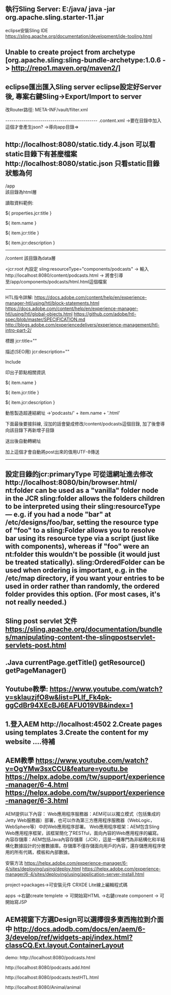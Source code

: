 執行Sling Server: 
E:/java/
java -jar org.apache.sling.starter-11.jar
---------------------------------------------
eclipse安裝Sling IDE
https://sling.apache.org/documentation/development/ide-tooling.html

Unable to create project from archetype [org.apache.sling:sling-bundle-archetype:1.0.6 -> http://repo1.maven.org/maven2/]
---------------------------------------------
eclipse匯出匯入Sling server
eclipse設定好Server後, 專案右鍵Sling->Export/Import to server
---------------------------------------------
改Router路徑: 
META-INF/vault/filter.xml

<workspaceFilter vesion="1.0">
    <filter root="/content/podcasts"/>
    <filter root="/apps/components"/>
</workspaceFilter>
---------------------------------------------
.content.xml
->要在目錄中加入這個才會產生json?
->導向app目錄=><jcr:root sling:resourceType="components/podcasts"></jcr:root>

http://localhost:8080/static.tidy.4.json
可以看static目錄下有甚麼檔案
http://localhost:8080/static.json
只看static目錄狀態為何
---------------------------------------------
/app    
該目錄為html層

讀取資料範例:

${ properties.jcr:title }

<div data-sly-list="${ resource.listChildren }">
	<p>${ item.name }</p>
	<p>${ item.jcr:title }</p>
	<p>${ item.jcr:description }</p>
</div>

---------------------------------------------
/content
該目錄為data層

<jcr:root 內設定
sling:resourceType="components/podcasts" 
-> 輸入http://localhost:8080/content/podcasts.html
-> 將會引導至/app/components/podcasts/html.html這個檔案

---------------------------------------------
HTL指令詳解:
https://docs.adobe.com/content/help/en/experience-manager-htl/using/htl/block-statements.html
https://docs.adobe.com/content/help/en/experience-manager-htl/using/htl/global-objects.html
https://github.com/adobe/htl-spec/blob/master/SPECIFICATION.md
http://blogs.adobe.com/experiencedelivers/experience-management/htl-intro-part-2/

標題
jcr:title=""

描述(SEO用)
jcr:description=""

Include
<head data-sly-include="${'/apps/components/header.html'}"></head>

印出子節點相關資訊
<div data-sly-list="${ resource.listChildren }">
	<p>${ item.name }</p>
	<p>${ item.jcr:title }</p>
	<p>${ item.jcr:description }</p>
</div>

動態製造超連結網址
<a href="${ item.name @ prependPath='podcasts/', addSelectors=['html'] }" class="list-group-item"></a>
->'podcasts/' + item.name + '.html'

下面最後要接斜線, 沒加的話會變成修改/content/podcasts這個目錄, 加了後會導向該目錄下再新增子目錄
<form method="post" action="/content/podcasts/">
<input type="hidden" name="sling:resourceType" value="components/podcasts/">

送出後自動轉網址
<input type="hidden" name=":redirect" value="/content/podcasts.html" />

加上這個才會自動將post出來的值用UTF-8傳送
<input type="hidden" name="_charset_" value="UTF-8"/>

---------------------------------------------
設定目錄的jcr:primaryType
可從這網址進去修改 http://localhost:8080/bin/browser.html/
nt:folder can be used as a "vanilla" folder node in the JCR
sling:folder allows the folders children to be interpreted using their sling:resourceType — e.g. if you had a node "bar" at /etc/designs/foo/bar, setting the resource type of "foo" to a sling:Folder allows you to resolve bar using its resource type via a script (just like with components), whereas if "foo" were an nt:folder this wouldn't be possible (it would just be treated statically).
sling:OrderedFolder can be used when ordering is important, e.g. in the /etc/map directory, if you want your entries to be used in order rather than randomly, the ordered folder provides this option. (For most cases, it's not really needed.)
---------------------------------------------
Sling post servlet
文件
https://sling.apache.org/documentation/bundles/manipulating-content-the-slingpostservlet-servlets-post.html
---------------------------------------------
.Java
currentPage.getTitle()
getResource()
getPageManager()
---------------------------------------------
Youtube教學:
https://www.youtube.com/watch?v=sklauzjfO8w&list=PLlf_Fk4pk-ggCdBr94XEcBJ6EAFU019VB&index=1
---------------------------------------------
1.登入AEM
http://localhost:4502
2.Create pages using templates
3.Create the content for my website
....待補
---------------------------------------------
AEM教學
https://www.youtube.com/watch?v=OgYMw3sxCCU&feature=youtu.be
https://helpx.adobe.com/tw/support/experience-manager/6-4.html
https://helpx.adobe.com/tw/support/experience-manager/6-3.html
---------------------------------------------
AEM提供以下內容：
Web應用程序服務器：AEM可以以獨立模式（包括集成的Jetty Web服務器）部署，也可以作為第三方應用程序服務器（WebLogic，WebSphere等）中的Web應用程序部署。
Web應用程序框架：AEM包含Sling Web應用程序框架，該框架簡化了RESTful，面向內容的Web應用程序的編寫。
內容存儲庫：AEM包括Java內容存儲庫（JCR），這是一種專門為非結構化和半結構化數據設計的分層數據庫。存儲庫不僅存儲面向用戶的內容，還存儲應用程序使用的所有代碼，模板和內部數據。

安裝方法
https://helpx.adobe.com/experience-manager/6-4/sites/deploying/using/deploy.html
https://helpx.adobe.com/experience-manager/6-4/sites/deploying/using/application-server-install.html


project->packages->可安裝元件
CRXDE Lite線上編輯程式碼

apps
->右鍵create templete -> 可開始寫HTML
->右鍵create component -> 可開始寫JSP

AEM視窗下方選Design可以選擇很多東西拖拉到介面中
http://docs.adodb.com/docs/en/aem/6-3/develop/ref/widgets-api/index.html?classCQ.Ext.layout.ContainerLayout
---------------------------------------------








demo:
http://localhost:8080/podcasts.html

http://localhost:8080/podcasts.add.html

http://localhost:8080/podcasts.testHTL.html


http://localhost:8080/Animal/animal



